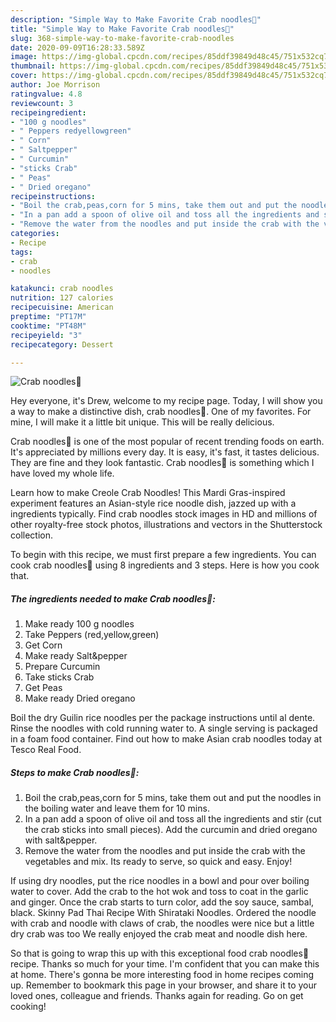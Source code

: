 ```yaml
---
description: "Simple Way to Make Favorite Crab noodles🦀"
title: "Simple Way to Make Favorite Crab noodles🦀"
slug: 368-simple-way-to-make-favorite-crab-noodles
date: 2020-09-09T16:28:33.589Z
image: https://img-global.cpcdn.com/recipes/85ddf39849d48c45/751x532cq70/crab-noodles🦀-recipe-main-photo.jpg
thumbnail: https://img-global.cpcdn.com/recipes/85ddf39849d48c45/751x532cq70/crab-noodles🦀-recipe-main-photo.jpg
cover: https://img-global.cpcdn.com/recipes/85ddf39849d48c45/751x532cq70/crab-noodles🦀-recipe-main-photo.jpg
author: Joe Morrison
ratingvalue: 4.8
reviewcount: 3
recipeingredient:
- "100 g noodles"
- " Peppers redyellowgreen"
- " Corn"
- " Saltpepper"
- " Curcumin"
- "sticks Crab"
- " Peas"
- " Dried oregano"
recipeinstructions:
- "Boil the crab,peas,corn for 5 mins, take them out and put the noodles in the boiling water and leave them for 10 mins."
- "In a pan add a spoon of olive oil and toss all the ingredients and stir (cut the crab sticks into small pieces). Add the curcumin and dried oregano with salt&amp;pepper."
- "Remove the water from the noodles and put inside the crab with the vegetables and mix. Its ready to serve, so quick and easy. Enjoy!"
categories:
- Recipe
tags:
- crab
- noodles

katakunci: crab noodles 
nutrition: 127 calories
recipecuisine: American
preptime: "PT17M"
cooktime: "PT48M"
recipeyield: "3"
recipecategory: Dessert

---
```



![Crab noodles🦀](https://img-global.cpcdn.com/recipes/85ddf39849d48c45/751x532cq70/crab-noodles🦀-recipe-main-photo.jpg)

Hey everyone, it's Drew, welcome to my recipe page. Today, I will show you a way to make a distinctive dish, crab noodles🦀. One of my favorites. For mine, I will make it a little bit unique. This will be really delicious.

Crab noodles🦀 is one of the most popular of recent trending foods on earth. It's appreciated by millions every day. It is easy, it's fast, it tastes delicious. They are fine and they look fantastic. Crab noodles🦀 is something which I have loved my whole life.

Learn how to make Creole Crab Noodles! This Mardi Gras-inspired experiment features an Asian-style rice noodle dish, jazzed up with a ingredients typically. Find crab noodles stock images in HD and millions of other royalty-free stock photos, illustrations and vectors in the Shutterstock collection.


To begin with this recipe, we must first prepare a few ingredients. You can cook crab noodles🦀 using 8 ingredients and 3 steps. Here is how you cook that.

<!--inarticleads1-->

##### The ingredients needed to make Crab noodles🦀:

1. Make ready 100 g noodles
1. Take  Peppers (red,yellow,green)
1. Get  Corn
1. Make ready  Salt&amp;pepper
1. Prepare  Curcumin
1. Take sticks Crab
1. Get  Peas
1. Make ready  Dried oregano


Boil the dry Guilin rice noodles per the package instructions until al dente. Rinse the noodles with cold running water to. A single serving is packaged in a foam food container. Find out how to make Asian crab noodles today at Tesco Real Food. 

<!--inarticleads2-->

##### Steps to make Crab noodles🦀:

1. Boil the crab,peas,corn for 5 mins, take them out and put the noodles in the boiling water and leave them for 10 mins.
1. In a pan add a spoon of olive oil and toss all the ingredients and stir (cut the crab sticks into small pieces). Add the curcumin and dried oregano with salt&amp;pepper.
1. Remove the water from the noodles and put inside the crab with the vegetables and mix. Its ready to serve, so quick and easy. Enjoy!


If using dry noodles, put the rice noodles in a bowl and pour over boiling water to cover. Add the crab to the hot wok and toss to coat in the garlic and ginger. Once the crab starts to turn color, add the soy sauce, sambal, black. Skinny Pad Thai Recipe With Shirataki Noodles. Ordered the noodle with crab and noodle with claws of crab, the noodles were nice but a little dry crab was too We really enjoyed the crab meat and noodle dish here. 

So that is going to wrap this up with this exceptional food crab noodles🦀 recipe. Thanks so much for your time. I'm confident that you can make this at home. There's gonna be more interesting food in home recipes coming up. Remember to bookmark this page in your browser, and share it to your loved ones, colleague and friends. Thanks again for reading. Go on get cooking!
